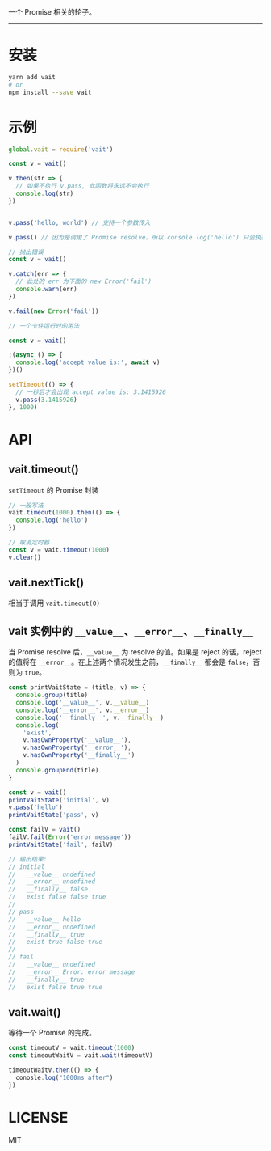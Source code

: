 
一个 Promise 相关的轮子。

------

# 安装

```bash
yarn add vait
# or
npm install --save vait
```

# 示例

```javascript
global.vait = require('vait')

const v = vait()

v.then(str => {
  // 如果不执行 v.pass, 此函数将永远不会执行
  console.log(str)
})


v.pass('hello, world') // 支持一个参数传入

v.pass() // 因为是调用了 Promise resolve，所以 console.log('hello') 只会执行一次
```

```javascript
// 抛出错误
const v = vait()

v.catch(err => {
  // 此处的 err 为下面的 new Error('fail')
  console.warn(err)
})

v.fail(new Error('fail'))
```

```javascript
// 一个卡住运行时的用法

const v = vait()

;(async () => {
  console.log('accept value is:', await v)
})()

setTimeout(() => {
  // 一秒后才会出现 accept value is: 3.1415926
  v.pass(3.1415926)
}, 1000)
```


# API

## vait.timeout()

`setTimeout` 的 Promise 封装

```javascript
// 一般写法
vait.timeout(1000).then(() => {
  console.log('hello')
})

// 取消定时器
const v = vait.timeout(1000)
v.clear()
```


## vait.nextTick()

相当于调用 `vait.timeout(0)`


## vait 实例中的 `__value__`、`__error__`、`__finally__`

当 Promise resolve 后，`__value__` 为 resolve 的值。如果是 reject 的话，reject 的值将在 `__error__`。在上述两个情况发生之前，`__finally__` 都会是 `false`，否则为 `true`。

```javascript
const printVaitState = (title, v) => {
  console.group(title)
  console.log('__value__', v.__value__)
  console.log('__error__', v.__error__)
  console.log('__finally__', v.__finally__)
  console.log(
    'exist',
    v.hasOwnProperty('__value__'),
    v.hasOwnProperty('__error__'),
    v.hasOwnProperty('__finally__')
  )
  console.groupEnd(title)
}

const v = vait()
printVaitState('initial', v)
v.pass('hello')
printVaitState('pass', v)

const failV = vait()
failV.fail(Error('error message'))
printVaitState('fail', failV)

// 输出结果:
// initial
//   __value__ undefined
//   __error__ undefined
//   __finally__ false
//   exist false false true
//
// pass
//   __value__ hello
//   __error__ undefined
//   __finally__ true
//   exist true false true
//
// fail
//   __value__ undefined
//   __error__ Error: error message
//   __finally__ true
//   exist false true true
```


## vait.wait()

等待一个 Promise 的完成。

```javascript
const timeoutV = vait.timeout(1000)
const timeoutWaitV = vait.wait(timeoutV)

timeoutWaitV.then(() => {
  conosle.log("1000ms after")
})

```

# LICENSE

MIT
